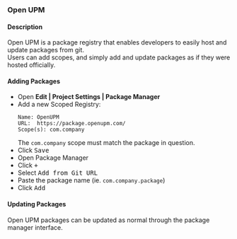 ### Open UPM
#### Description

Open UPM is a package registry that enables developers to easily host and update packages from git.  
Users can add scopes, and simply add and update packages as if they were hosted officially.  

#### Adding Packages

- Open **Edit | Project Settings | Package Manager**
- Add a new Scoped Registry:
  ```
  Name: OpenUPM
  URL:  https://package.openupm.com/
  Scope(s): com.company
  ```
  The `com.company` scope must match the package in question.
- Click <kbd>Save</kbd>
- Open Package Manager
- Click <kbd>+</kbd>
- Select <kbd>Add from Git URL</kbd>
- Paste the package name (ie. `com.company.package`)
- Click <kbd>Add</kbd>

#### Updating Packages
Open UPM packages can be updated as normal through the package manager interface.